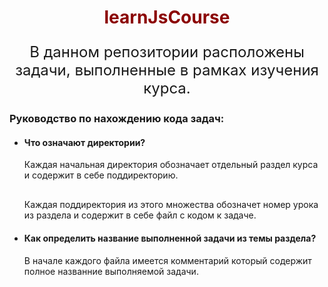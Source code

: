 <h1 style="text-align: center; font-weight: bold; color: darkred">learnJsCourse</h1>
<p style="text-align: center; font-size: 1.5rem">В данном репозитории расположены задачи, выполненные в рамках изучения курса.
<h3>Руководство по нахождению кода задач:</h3>
<ul>
    <li> 
        <h4>Что означают директории?</h4>
        <p style="padding-bottom: 1rem">Каждая начальная директория обозначает отдельный раздел курса и содержит в себе поддиректорию.
        <p>Каждая поддиректория из этого множества обозначет номер урока из раздела и содержит в себе файл с кодом к задаче.
    </li>
    <li> 
        <h4>Как определить название выполненной задачи из темы раздела?</h4>
        <p>В начале каждого файла имеется комментарий который содержит полное названние выполняемой задачи.
    </li>
</ul>